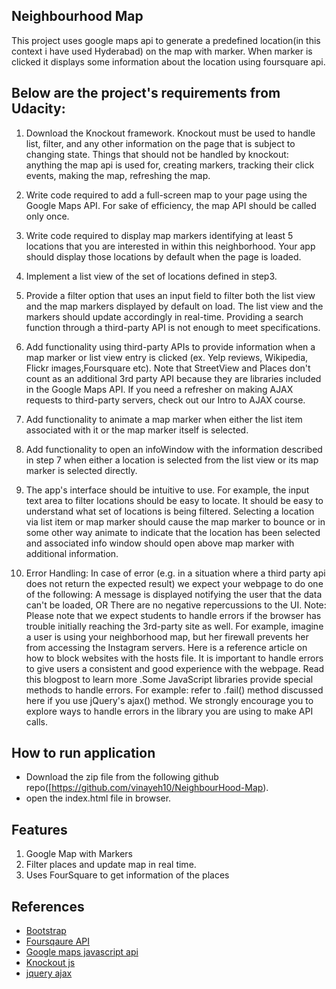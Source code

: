 ## Neighbourhood Map

This project uses google maps api to generate a predefined location(in this context i have used Hyderabad) on the map with marker. When marker is clicked it displays some information about the location using foursquare api.

Below are the project's requirements from Udacity:
----------------------------------------------------

1. Download the Knockout framework. Knockout must be used to handle list, filter, and any other information on the page that is subject to changing state. Things that should not be handled by knockout: anything the map api is used for, creating markers, tracking their click events, making the map, refreshing the map.

2. Write code required to add a full-screen map to your page using the Google Maps API. For sake of efficiency, the map API should be called only once.

3. Write code required to display map markers identifying at least 5 locations that you are interested in within this neighborhood. Your app should display those locations by default when the page is loaded.

4. Implement a list view of the set of locations defined in   step3. 

5. Provide a filter option that uses an input field to filter both the list view and the map markers displayed by default on load. The list view and the markers should update accordingly in real-time. Providing a search function through a third-party API is not enough to meet specifications.

6. Add functionality using third-party APIs to provide information when a map marker or list view entry is clicked (ex. Yelp reviews, Wikipedia, Flickr images,Foursquare etc). Note that StreetView and Places don't count as an additional 3rd party API because they are libraries included in the Google Maps API. If you need a refresher on making AJAX requests to third-party servers, check out our Intro to AJAX course.

7. Add functionality to animate a map marker when either the list item associated with it or the map marker itself is selected.

8. Add functionality to open an infoWindow with the information described in step 7 when either a location is selected from the list view or its map marker is selected directly.

9. The app's interface should be intuitive to use. For example, the input text area to filter locations should be easy to locate. It should be easy to understand what set of locations is being filtered. Selecting a location via list item or map marker should cause the map marker to bounce or in some other way animate to indicate that the location has been selected and associated info window should open above map marker with additional information.

10. Error Handling: In case of error (e.g. in a situation where a third party api does not return the expected result) we expect your webpage to do one of the following: A message is displayed notifying the user that the data can't be loaded, OR There are no negative repercussions to the UI. Note: Please note that we expect students to handle errors if the browser has trouble initially reaching the 3rd-party site as well. For example, imagine a user is using your neighborhood map, but her firewall prevents her from accessing the Instagram servers. Here is a reference article on how to block websites with the hosts file. It is important to handle errors to give users a consistent and good experience with the webpage. Read this blogpost to learn more .Some JavaScript libraries provide special methods to handle errors. For example: refer to .fail() method discussed here if you use jQuery's ajax() method. We strongly encourage you to explore ways to handle errors in the library you are using to make API calls.


How to run application
----------------------
* Download the zip file from the following github repo([https://github.com/vinayeh10/NeighbourHood-Map).
* open the index.html file in browser.

Features
-----------
1. Google Map with Markers
2. Filter places and update map in real time.
3. Uses FourSquare to get information of the places

References
----------
* [Bootstrap](http://getbootstrap.com/)
* [Foursqaure API](https://developer.foursquare.com/)
* [Google maps javascript api](https://developers.google.com/maps/documentation/javascript/tutorial)
* [Knockout js](http://knockoutjs.com/)
* [jquery ajax](http://api.jquery.com/jquery.ajax/)
